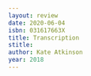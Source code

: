 ```yaml
---
layout: review
date: 2020-06-04
isbn: 031617663X
title: Transcription
stitle: 
author: Kate Atkinson
year: 2018
---
```

